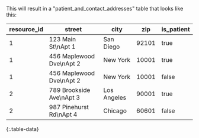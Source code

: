 This will result in a "patient_and_contact_addresses" table that looks like
this:

| resource_id | street                   | city        | zip   | is_patient |
|-------------|--------------------------|-------------|-------|------------|
| 1           | 123 Main St\nApt 1       | San Diego   | 92101 | true       |
| 1           | 456 Maplewood Dve\nApt 2 | New York    | 10001 | true       |
| 1           | 456 Maplewood Dve\nApt 2 | New York    | 10001 | false      |
| 2           | 789 Brookside Ave\nApt 3 | Los Angeles | 90001 | true       |
| 2           | 987 Pinehurst Rd\nApt 4  | Chicago     | 60601 | false      |

{:.table-data}
